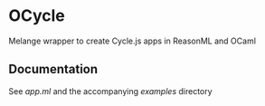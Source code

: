 # OCycle

Melange wrapper to create Cycle.js apps in ReasonML and OCaml

## Documentation

See _app.ml_ and the accompanying _examples_ directory